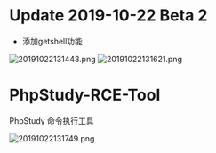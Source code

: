 # Update 2019-10-22 Beta 2
* 添加getshell功能  


![20191022131443.png](https://i.loli.net/2019/10/22/5GozLVZ2aAmc7vj.png)
![20191022131621.png](https://i.loli.net/2019/10/22/Jx6rH2vYpSazfgT.png)


# PhpStudy-RCE-Tool
PhpStudy 命令执行工具


![20191022131749.png](https://i.loli.net/2019/10/22/mhuofewU6gTVOpy.png)

